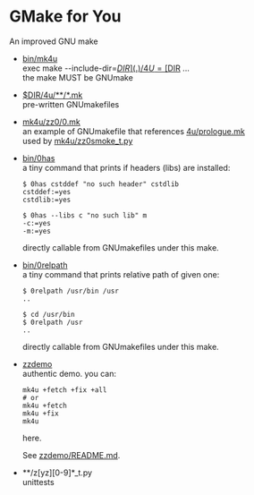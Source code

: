 # GMake for You

An improved GNU make

- [bin/mk4u](bin/mk4u)  
  exec make --include-dir=[$DIR](.) /4U=[$DIR](.) ...  
  the make MUST be GNUmake
- [$DIR/4u/**/*.mk](4u/)  
  pre-written GNUmakefiles
- [mk4u/zz0/0.mk](mk4u/zz0/0.mk)  
  an example of GNUmakefile that references [4u/prologue.mk](4u/prologue.mk)  
  used by [mk4u/zz0smoke_t.py](mk4u/zz0smoke_t.py)
- [bin/0has](bin/0has)  
  a tiny command that prints if headers (libs) are installed:
    ```shell
    $ 0has cstddef "no such header" cstdlib
    cstddef:=yes
    cstdlib:=yes

    $ 0has --libs c "no such lib" m
    -c:=yes
    -m:=yes
    ```
  directly callable from GNUmakefiles under this make.
- [bin/0relpath](bin/0relpath)  
  a tiny command that prints relative path of given one:
    ```shell
    $ 0relpath /usr/bin /usr
    ..

    $ cd /usr/bin
    $ 0relpath /usr
    ..
    ```
  directly callable from GNUmakefiles under this make.
- [zzdemo](zzdemo/)  
  authentic demo.
  you can:
    ```shell
    mk4u +fetch +fix +all
    # or
    mk4u +fetch
    mk4u +fix
    mk4u
    ```
  here.

  See [zzdemo/README.md](zzdemo/README.md).
- \*\*/z[yz][0-9]*_t.py  
  unittests

